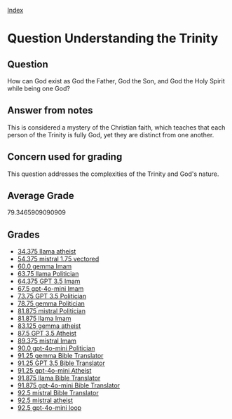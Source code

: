 
[Index](../../index.md)
# Question Understanding the Trinity
## Question
How can God exist as God the Father, God the Son, and God the Holy Spirit while being one God?

## Answer from notes
This is considered a mystery of the Christian faith, which teaches that each person of the Trinity is fully God, yet they are distinct from one another.

## Concern used for grading
This question addresses the complexities of the Trinity and God's nature.

## Average Grade
79.3465909090909

## Grades
 * [34.375 llama atheist](../answers/llama_atheist/Understanding_the_Trinity.md)
 * [54.375 mistral 1.75 vectored](../answers/mistral_1.75_vectored/Understanding_the_Trinity.md)
 * [60.0 gemma Imam](../answers/gemma_Imam/Understanding_the_Trinity.md)
 * [63.75 llama Politician](../answers/llama_Politician/Understanding_the_Trinity.md)
 * [64.375 GPT 3.5 Imam](../answers/GPT_3.5_Imam/Understanding_the_Trinity.md)
 * [67.5 gpt-4o-mini Imam](../answers/gpt-4o-mini_Imam/Understanding_the_Trinity.md)
 * [73.75 GPT 3.5 Politician](../answers/GPT_3.5_Politician/Understanding_the_Trinity.md)
 * [78.75 gemma Politician](../answers/gemma_Politician/Understanding_the_Trinity.md)
 * [81.875 mistral Politician](../answers/mistral_Politician/Understanding_the_Trinity.md)
 * [81.875 llama Imam](../answers/llama_Imam/Understanding_the_Trinity.md)
 * [83.125 gemma atheist](../answers/gemma_atheist/Understanding_the_Trinity.md)
 * [87.5 GPT 3.5 Atheist](../answers/GPT_3.5_Atheist/Understanding_the_Trinity.md)
 * [89.375 mistral Imam](../answers/mistral_Imam/Understanding_the_Trinity.md)
 * [90.0 gpt-4o-mini Politician](../answers/gpt-4o-mini_Politician/Understanding_the_Trinity.md)
 * [91.25 gemma Bible Translator](../answers/gemma_Bible_Translator/Understanding_the_Trinity.md)
 * [91.25 GPT 3.5 Bible Translator](../answers/GPT_3.5_Bible_Translator/Understanding_the_Trinity.md)
 * [91.25 gpt-4o-mini Atheist](../answers/gpt-4o-mini_Atheist/Understanding_the_Trinity.md)
 * [91.875 llama Bible Translator](../answers/llama_Bible_Translator/Understanding_the_Trinity.md)
 * [91.875 gpt-4o-mini Bible Translator](../answers/gpt-4o-mini_Bible_Translator/Understanding_the_Trinity.md)
 * [92.5 mistral Bible Translator](../answers/mistral_Bible_Translator/Understanding_the_Trinity.md)
 * [92.5 mistral atheist](../answers/mistral_atheist/Understanding_the_Trinity.md)
 * [92.5 gpt-4o-mini loop](../answers/gpt-4o-mini_loop/Understanding_the_Trinity.md)
